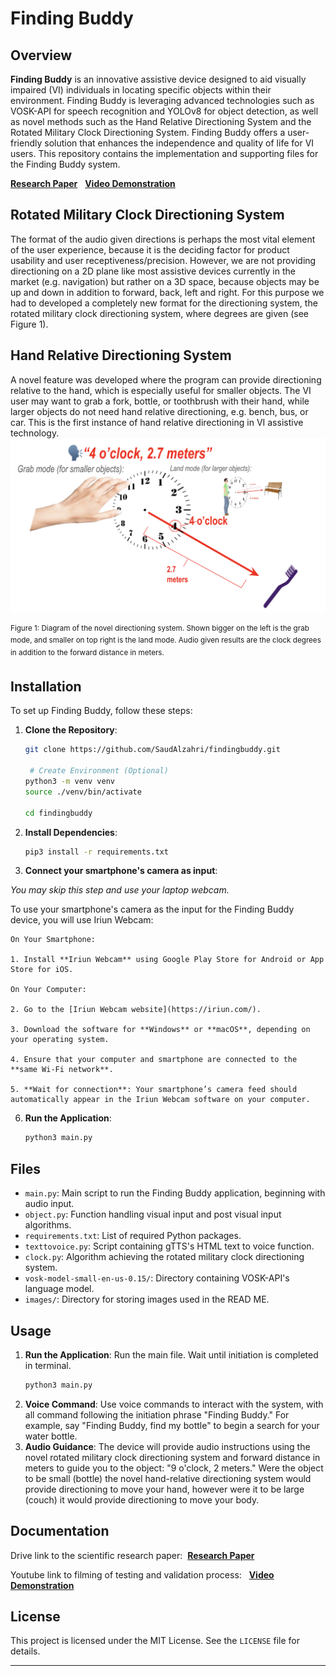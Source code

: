 # Finding Buddy

## Overview
**Finding Buddy** is an innovative assistive device designed to aid visually impaired (VI) individuals in locating specific objects within their environment. Finding Buddy is leveraging advanced technologies such as VOSK-API for speech recognition and YOLOv8 for object detection, as well as novel methods such as the Hand Relative Directioning System and the Rotated Military Clock Directioning System. Finding Buddy offers a user-friendly solution that enhances the independence and quality of life for VI users. This repository contains the implementation and supporting files for the Finding Buddy system.
    
[**Research Paper**](google.com) &nbsp; [**Video Demonstration**](https://www.youtube.com/watch?v=zEVl4kBO3d4) 


## Rotated Military Clock Directioning System
The format of the audio given directions is perhaps the most vital element of the user experience, because it is the deciding factor for product usability and user receptiveness/precision. However, we are not providing directioning on a 2D plane like most assistive devices currently in the market (e.g. navigation) but rather on a 3D space, because objects may be up and down in addition to forward, back, left and right. For this purpose we had to developed a completely new format for the directioning system, the rotated military clock directioning system, where degrees are given (see Figure 1).

## Hand Relative Directioning System
A novel feature was developed where the program can provide directioning relative to the hand, which is especially useful for smaller objects. The VI user may want to grab a fork, bottle, or toothbrush with their hand, while larger objects do not need hand relative directioning, e.g. bench, bus, or car. This is the first instance of hand relative directioning in VI assistive technology. <img src="images/figure1.png" alt="Figure 1" width="600"/>

<sup>Figure 1: Diagram of the novel directioning system. Shown bigger on the left is the grab mode, and smaller on top right is the land mode. Audio given results are the clock degrees in addition to the forward distance in meters.</sup>



## Installation
To set up Finding Buddy, follow these steps:

1. **Clone the Repository**:
    ```bash
    git clone https://github.com/SaudAlzahri/findingbuddy.git
    
     # Create Environment (Optional)
    python3 -m venv venv
    source ./venv/bin/activate
    
    cd findingbuddy

    ```

3. **Install Dependencies**:
    ```bash
    pip3 install -r requirements.txt
    ```

4. **Connect your smartphone's camera as input**:

*You may skip this step and use your laptop webcam.*

   To use your smartphone's camera as the input for the Finding Buddy device, you will use Iriun Webcam:

    On Your Smartphone:
   
    1. Install **Iriun Webcam** using Google Play Store for Android or App Store for iOS.
    
    On Your Computer:
   
    2. Go to the [Iriun Webcam website](https://iriun.com/).
   
    3. Download the software for **Windows** or **macOS**, depending on your operating system.
    
    4. Ensure that your computer and smartphone are connected to the **same Wi-Fi network**.

    5. **Wait for connection**: Your smartphone’s camera feed should automatically appear in the Iriun Webcam software on your computer.
6. **Run the Application**:
    ```bash
    python3 main.py
    ```

## Files
- `main.py`: Main script to run the Finding Buddy application, beginning with audio input.
- `object.py`: Function handling visual input and post visual input algorithms.
- `requirements.txt`: List of required Python packages.
- `texttovoice.py`: Script containing gTTS's HTML text to voice function.
- `clock.py`: Algorithm achieving the rotated military clock directioning system.
- `vosk-model-small-en-us-0.15/`: Directory containing VOSK-API's language model.
- `images/`: Directory for storing images used in the READ ME.

## Usage
1. **Run the Application**:
    Run the main file. Wait until initiation is completed in terminal.
    ```bash
    python3 main.py
    ```
3. **Voice Command**:
    Use voice commands to interact with the system, with all command following the initiation phrase "Finding Buddy." For example, say "Finding Buddy, find my bottle" to begin a search for your water bottle.
5. **Audio Guidance**:
    The device will provide audio instructions using the novel rotated military clock directioning system and forward distance in meters to guide you to the object: "9 o'clock, 2 meters." Were the object to be small (bottle) the novel hand-relative directioning system would provide directioning to move your hand, however were it to be large (couch) it would provide directioning to move your body.

## Documentation
Drive link to the scientific research paper:
&nbsp;[**Research Paper**](google.com)

Youtube link to filming of testing and validation process: &nbsp; [**Video Demonstration**](https://www.youtube.com/watch?v=zEVl4kBO3d4)

## License
This project is licensed under the MIT License. See the `LICENSE` file for details.

---

